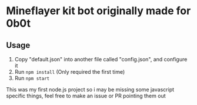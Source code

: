# Mineflayer kit bot originally made for 0b0t

## Usage
1. Copy "default.json" into another file called "config.json", and configure it
2. Run `npm install` (Only required the first time)
3. Run `npm start`

This was my first node.js project so i may be missing some javascript specific things, feel free to make an issue or PR pointing them out